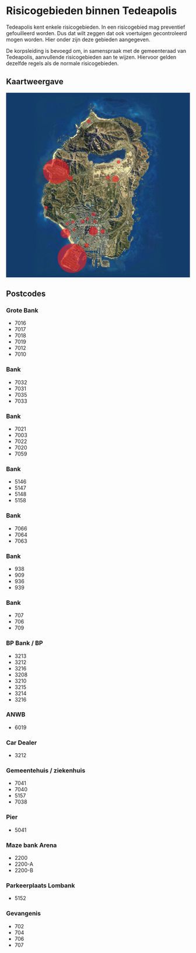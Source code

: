 # Risicogebieden binnen Tedeapolis

Tedeapolis kent enkele risicogebieden. In een risicogebied mag preventief gefouilleerd worden. Dus dat wilt zeggen dat ook voertuigen gecontroleerd mogen worden. Hier onder zijn deze gebieden aangegeven.

De korpsleiding is bevoegd om, in samenspraak met de gemeenteraad van Tedeapolis, aanvullende risicogebieden aan te wijzen. Hiervoor gelden dezelfde regels als de normale risicogebieden.

## Kaartweergave

![Kaart met risicogebieden](img/risicoGebieden.webp)

## Postcodes

### Grote Bank

- 7016
- 7017
- 7018
- 7019
- 7012
- 7010

### Bank

- 7032
- 7031
- 7035
- 7033

### Bank

- 7021
- 7003
- 7022
- 7020
- 7059

### Bank

- 5146
- 5147
- 5148
- 5158

### Bank

- 7066
- 7064
- 7063

### Bank

- 938
- 909
- 936
- 939

### Bank

- 707
- 706
- 709

### BP Bank / BP

- 3213
- 3212
- 3216
- 3208
- 3210
- 3215
- 3214
- 3216

### ANWB

- 6019

### Car Dealer

- 3212

### Gemeentehuis / ziekenhuis

- 7041
- 7040
- 5157
- 7038

### Pier

- 5041

### Maze bank Arena

- 2200
- 2200-A
- 2200-B

### Parkeerplaats Lombank

- 5152

### Gevangenis

- 702
- 704
- 706
- 707
